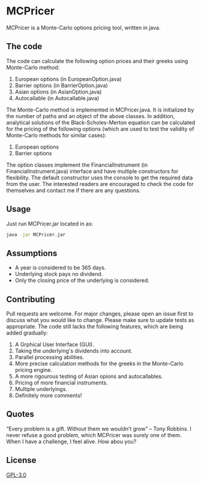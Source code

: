 # MCPricer
MCPricer is a Monte-Carlo options pricing tool, written in java.



## The code
The code can calculate the following option prices and their greeks using Monte-Carlo method:
1.	European options (in EuropeanOption.java)
2.	Barrier options (in BarrierOption.java)
3.	Asian options (in AsianOption.java)
4.	Autocallable (in Autocallable.java)

The Monte-Carlo method is implemented in MCPricer.java. It is initialized by the number of paths and an object of the above classes. In addition, analytical solutions of the Black-Scholes-Merton equation can be calculated for the pricing of the following options (which are used to test the validity of Monte-Carlo methods for similar cases):
1.	European options
2.	Barrier options

The option classes implement the FinancialInstrument (in FinancialInstrument.java) interface and have multiple constructors for flexibility. The default constructor uses the console to get the required data from the user. The interested readers are encouraged to check the code for themselves and contact me if there are any questions.



## Usage
Just run MCPricer.jar located in as:

```bash
java -jar MCPricer.jar
```


## Assumptions
* A year is considered to be 365 days.
* Underlying stock pays no dividend.
* Only the closing price of the underlying is considered.



## Contributing
Pull requests are welcome. For major changes, please open an issue first to discuss what you would like to change.
Please make sure to update tests as appropriate.
The code still lacks the following features, which are being added gradually:

1. A Grphical User Interface (GUI).
2. Taking the underlying's dividends into account.
3. Parallel processing abilities.
4. More precise calculation methods for the greeks in the Monte-Carlo pricing engine.
5. A more rigourous testing of Asian opions and autocallables.
6. Pricing of more financial instruments.
7. Multiple underlyings.
8. Definitely more comments!



## Quotes
“Every problem is a gift. Without them we wouldn’t grow” – Tony Robbins.
I never refuse a good problem, which MCPricer was surely one of them. When I have a challenge, I feel alive. How abou you?
 
 
 
## License
[GPL-3.0](https://www.gnu.org/licenses/gpl-3.0.en.html)
